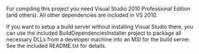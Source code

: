 For compiling this project you need Visual Studio 2010 Professional Edition (and others). All other dependencies are included in VS 2010.

If you want to setup a build server without installing Visual Studio there, you can use the included BuildDependenciesInstaller project to package all necessary DLLs from a developer machine into an MSI for the build server. See the included README.txt for details.